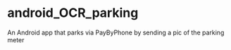 android_OCR_parking
===================

An Android app that parks via PayByPhone by sending a pic of the parking meter

